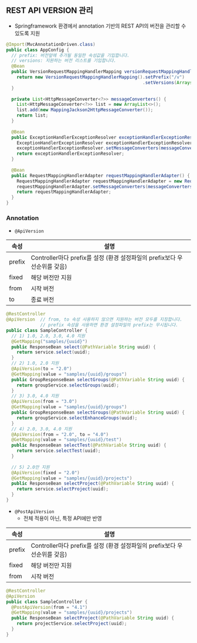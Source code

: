 ## REST API VERSION 관리
* Springframework 환경에서 annotation 기반의 REST API의 버전을 관리할 수 있도록 지원

```java
@Import(MvcAnnotationDriven.class)
public class AppConfig {
  // prefix: 버전앞에 추가될 동일한 속성값을 기입합니다.
  // versions: 지원하는 버전 리스트를 기입합니다.
  @Bean
  public VersionRequestMappingHandlerMapping versionRequestMappingHandlerMapping() {
    return new VersionRequestMappingHandlerMapping().setPrefix("/v")
                                                    .setVersions(Arrays.asList("1.0", "2.0", "3.0", "4.0"));
  }
  
  private List<HttpMessageConverter<?>> messageConverters() {
    List<HttpMessageConverter<?>> list = new ArrayList<>();
    list.add(new MappingJackson2HttpMessageConverter());
    return list;
  }
 
  @Bean
  public ExceptionHandlerExceptionResolver exceptionHandlerExceptionResolver() {
    ExceptionHandlerExceptionResolver exceptionHandlerExceptionResolver = new ExceptionHandlerExceptionResolver();
    exceptionHandlerExceptionResolver.setMessageConverters(messageConverters());     
    return exceptionHandlerExceptionResolver;
  }
 
  @Bean
  public RequestMappingHandlerAdapter requestMappingHandlerAdapter() {
    RequestMappingHandlerAdapter requestMappingHandlerAdapter = new RequestMappingHandlerAdapter();
    requestMappingHandlerAdapter.setMessageConverters(messageConverters());
    return requestMappingHandlerAdapter;
  }
}
```

### Annotation
* `@ApiVersion`

| 속성 | 설명 |
| --- | --- |
| prefix | Controller마다 prefix를 설정 (환경 설정파일의 prefix보다 우선순위를 갖음) |
| fixed | 해당 버전만 지원 |
| from | 시작 버전 |
| to | 종료 버전 |

```java
@RestController
@ApiVersion  // from, to 속성 사용하지 않으면 지원하는 버전 모두를 지칭합니다.
             // prefix 속성을 사용하면 환경 설정파일의 prefix는 무시됩니다.
public class SampleController {
  // 1) 1.0, 2.0, 3.0, 4.0 지원
  @GetMapping("samples/{uuid}") 
  public ResponseBean select(@PathVariable String uuid) {
    return service.select(uuid);
  }
  // 2) 1.0, 2.0 지원
  @ApiVersion(to = "2.0")
  @GetMapping(value = "samples/{uuid}/groups")
  public GroupResponseBean selectGroups(@PathVariable String uuid) {
    return groupService.selectGroups(uuid);
  } 
  // 3) 3.0, 4.0 지원
  @ApiVersion(from = "3.0")
  @GetMapping(value = "samples/{uuid}/groups")
  public GroupResponseBean selectGroups(@PathVariable String uuid) {
    return groupService.selectEnhanceGroups(uuid);
  } 
  // 4) 2.0, 3.0, 4.0 지원
  @ApiVersion(from = "2.0", to = "4.0")
  @GetMapping(value = "samples/{uuid}/test")
  public ResponseBean selectTest(@PathVariable String uuid) {
    return service.selectTest(uuid);
  }
   
  // 5) 2.0만 지원
  @ApiVersion(fixed = "2.0")
  @GetMapping(value = "samples/{uuid}/projects")
  public ResponseBean selectProject(@PathVariable String uuid) {
    return service.selectProject(uuid);
  } 
}
```

* `@PostApiVersion`
  * 전체 적용이 아닌, 특정 API에만 반영
  
| 속성 | 설명 |
| --- | --- |
| prefix | Controller마다 prefix를 설정 (환경 설정파일의 prefix보다 우선순위를 갖음) |
| fixed | 해당 버전만 지원 |
| from | 시작 버전 |

```java
@RestController
@ApiVersion
public class SampleController {
  @PostApiVersion(from = "4.1")
  @GetMapping(value = "samples/{uuid}/projects")
  public ResponseBean selectProject(@PathVariable String uuid) {
    return projectService.selectProject(uuid);
  } 
}
```
